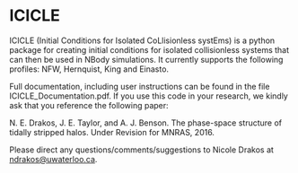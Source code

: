 # ICICLE

ICICLE (Initial Conditions for Isolated CoLlisionless systEms) is a python package for creating initial conditions for isolated collisionless systems that can then be used in NBody simulations. It currently supports the following profiles: NFW, Hernquist, King and Einasto.

Full documentation, including user instructions can be found in the file ICICLE_Documentation.pdf. If you use this code in your research, we kindly ask that you reference the following paper: 

N. E. Drakos, J. E. Taylor, and A. J. Benson. The phase-space structure of tidally stripped halos. Under Revision for MNRAS, 2016.

Please direct any questions/comments/suggestions to Nicole Drakos at ndrakos@uwaterloo.ca.
